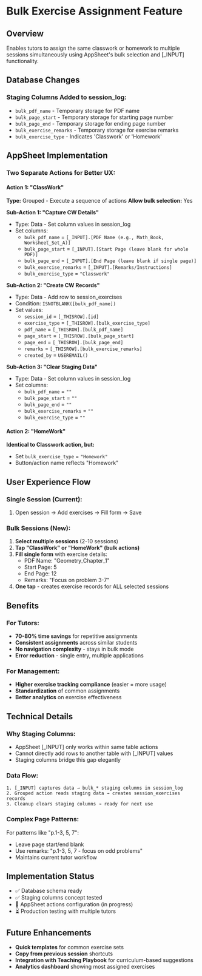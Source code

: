 # Bulk Exercise Assignment Feature

## Overview
Enables tutors to assign the same classwork or homework to multiple sessions simultaneously using AppSheet's bulk selection and [_INPUT] functionality.

## Database Changes

### Staging Columns Added to session_log:
- `bulk_pdf_name` - Temporary storage for PDF name
- `bulk_page_start` - Temporary storage for starting page number
- `bulk_page_end` - Temporary storage for ending page number  
- `bulk_exercise_remarks` - Temporary storage for exercise remarks
- `bulk_exercise_type` - Indicates 'Classwork' or 'Homework'

## AppSheet Implementation

### Two Separate Actions for Better UX:

#### Action 1: "ClassWork"
**Type:** Grouped - Execute a sequence of actions
**Allow bulk selection:** Yes

**Sub-Action 1: "Capture CW Details"**
- Type: Data - Set column values in session_log
- Set columns:
  - `bulk_pdf_name` = `[_INPUT].[PDF Name (e.g., Math_Book, Worksheet_Set_A)]`
  - `bulk_page_start` = `[_INPUT].[Start Page (leave blank for whole PDF)]` 
  - `bulk_page_end` = `[_INPUT].[End Page (leave blank if single page)]`
  - `bulk_exercise_remarks` = `[_INPUT].[Remarks/Instructions]`
  - `bulk_exercise_type` = `"Classwork"`

**Sub-Action 2: "Create CW Records"**
- Type: Data - Add row to session_exercises
- Condition: `ISNOTBLANK([bulk_pdf_name])`
- Set values:
  - `session_id` = `[_THISROW].[id]`
  - `exercise_type` = `[_THISROW].[bulk_exercise_type]`
  - `pdf_name` = `[_THISROW].[bulk_pdf_name]`
  - `page_start` = `[_THISROW].[bulk_page_start]`
  - `page_end` = `[_THISROW].[bulk_page_end]`
  - `remarks` = `[_THISROW].[bulk_exercise_remarks]`
  - `created_by` = `USEREMAIL()`

**Sub-Action 3: "Clear Staging Data"**
- Type: Data - Set column values in session_log
- Set columns:
  - `bulk_pdf_name` = `""`
  - `bulk_page_start` = `""`
  - `bulk_page_end` = `""`
  - `bulk_exercise_remarks` = `""`
  - `bulk_exercise_type` = `""`

#### Action 2: "HomeWork"
**Identical to Classwork action, but:**
- Set `bulk_exercise_type` = `"Homework"`
- Button/action name reflects "Homework"

## User Experience Flow

### Single Session (Current):
1. Open session → Add exercises → Fill form → Save

### Bulk Sessions (New):
1. **Select multiple sessions** (2-10 sessions)
2. **Tap "ClassWork" or "HomeWork" (bulk actions)**
3. **Fill single form** with exercise details:
   - PDF Name: "Geometry_Chapter_1" 
   - Start Page: 5
   - End Page: 12
   - Remarks: "Focus on problem 3-7"
4. **One tap** - creates exercise records for ALL selected sessions

## Benefits

### For Tutors:
- **70-80% time savings** for repetitive assignments
- **Consistent assignments** across similar students
- **No navigation complexity** - stays in bulk mode
- **Error reduction** - single entry, multiple applications

### For Management:
- **Higher exercise tracking compliance** (easier = more usage)
- **Standardization** of common assignments
- **Better analytics** on exercise effectiveness

## Technical Details

### Why Staging Columns:
- AppSheet [_INPUT] only works within same table actions
- Cannot directly add rows to another table with [_INPUT] values
- Staging columns bridge this gap elegantly

### Data Flow:
```
1. [_INPUT] captures data → bulk_* staging columns in session_log
2. Grouped action reads staging data → creates session_exercises records  
3. Cleanup clears staging columns → ready for next use
```

### Complex Page Patterns:
For patterns like "p.1-3, 5, 7":
- Leave page start/end blank
- Use remarks: "p.1-3, 5, 7 - focus on odd problems"
- Maintains current tutor workflow

## Implementation Status
- ✅ Database schema ready
- ✅ Staging columns concept tested
- 🚧 AppSheet actions configuration (in progress)
- ⏳ Production testing with multiple tutors

## Future Enhancements
- **Quick templates** for common exercise sets
- **Copy from previous session** shortcuts  
- **Integration with Teaching Playbook** for curriculum-based suggestions
- **Analytics dashboard** showing most assigned exercises